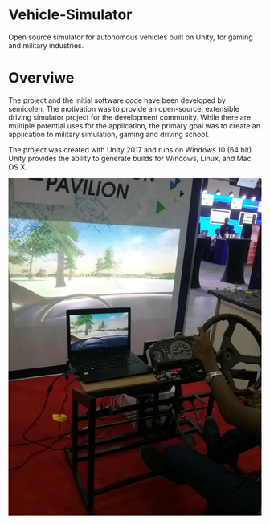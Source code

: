# Vehicle-Simulator
Open source simulator for autonomous vehicles built on Unity, for gaming and military industries.

# Overviwe
The project and the initial software code have been developed by semicolen. The motivation was to provide an open-source, extensible driving simulator project for the development community. While there are multiple potential uses for the application, the primary goal was to create an application to military simulation, gaming and driving school.

The project was created with Unity 2017 and runs on Windows 10 (64 bit). Unity provides the ability to generate builds for Windows, Linux, and Mac OS X.

![alt text](https://github.com/SupunRandunu/Vehicle-Simulator/blob/main/img/45304341_1728754843897593_6748691376449257472_o.jpg)
